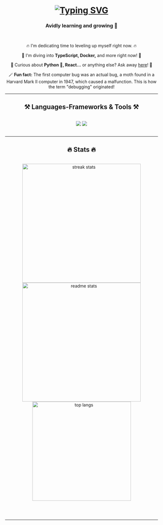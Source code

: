 <h1 align="center">
<a href="https://git.io/typing-svg"><img src="https://readme-typing-svg.demolab.com?font=Dancing+Script&weight=500&size=40&pause=1000&color=CAF0F8&center=true&vCenter=true&width=435&lines=Namaste+%F0%9F%99%8F%F0%9F%8F%BC;This+is+Shubhanshu" alt="Typing SVG" /></a>
</h1>

<h3 align="center">Avidly learning and growing 🌱</h3>

<br/>

<div align="center">
 
 🔥 I'm dedicating time to leveling up myself right now. 🔥
 
 🌱 I'm diving into **TypeScript, Docker,** and more right now! 🌊

💬 Curious about **Python 🐍, React...** or anything else? Ask away [here](https://github.com/kshuxx/kshuxx/issues)! 📨

🪄 **Fun fact:** The first computer bug was an actual bug, a moth found in a Harvard Mark II computer in 1947, which caused a malfunction. This is how the term "debugging" originated!

 </div>
 


 <hr/>
 
<h2 align="center">⚒️ Languages-Frameworks & Tools ⚒️</h2>
<br/>
<div align="center">
    <img src="https://skillicons.dev/icons?i=cpp,python,html,css,js,ts,nodejs,react,tailwind" />
    <img src="https://skillicons.dev/icons?i=vscode,git,github,nextjs,vercel,mongodb,docker,anaconda,mysql" /><br>
</div>

<br/>
<hr/>

<h2 align="center">🔥 Stats 🔥</h2>
<br>
<div align=center>
  <img width=390 src="https://github-readme-streak-stats-shubhanshu-shuklas-projects.vercel.app/?user=kshuxx&count_private=true&theme=react&border_radius=10" alt="streak stats"/>
  <img width=390 src="https://github-readme-stats-shubhanshu-shuklas-projects.vercel.app/api?username=kshuxx&count_private=true&show_icons=true&theme=react&rank_icon=github&border_radius=10" alt="readme stats" />
  <br/>
  <img width=325 align="center" src="https://github-readme-stats-shubhanshu-shuklas-projects.vercel.app/api/top-langs/?username=kshuxx&hide=HTML&langs_count=8&layout=compact&theme=react&border_radius=10&size_weight=0.5&count_weight=0.5&exclude_repo=github-readme-stats" alt="top langs" />
</div>

<br/><br/>

<hr/>

<br/>
